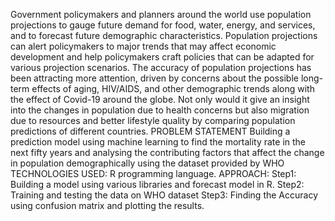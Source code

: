 
Government policymakers and planners around the world use population projections to gauge future demand for food, water, energy, and services, and to forecast future demographic characteristics. Population projections can alert policymakers to major trends that may affect economic development and help policymakers craft policies that can be adapted for various projection scenarios. The accuracy of population projections has been attracting more attention, driven by concerns about the possible long-term effects of aging, HIV/AIDS, and other demographic trends along with the effect of Covid-19 around the globe. Not only would it give an insight into the changes in population due to health concerns but also migration due to resources and better lifestyle quality by comparing population predictions of different countries.
PROBLEM STATEMENT
Building a prediction model using machine learning to find the mortality rate in the next fifty years and analysing the contributing factors that affect the change in population demographically using the dataset provided by WHO
TECHNOLOGIES USED: R programming language.
APPROACH:
Step1: Building a model using various libraries and forecast model in R.
Step2: Training and testing the data on WHO dataset
Step3: Finding the Accuracy using confusion matrix and plotting the results.
 

